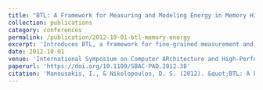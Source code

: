 ```yaml
---
title: "BTL: A Framework for Measuring and Modeling Energy in Memory Hierarchies"
collection: publications
category: conferences
permalink: /publication/2012-10-01-btl-memory-energy
excerpt: 'Introduces BTL, a framework for fine-grained measurement and modeling of memory energy consumption in hierarchical memory systems.'
date: 2012-10-01
venue: 'International Symposium on Computer ARchitecture and High-Performance Computing (SBAC-PAD)'
paperurl: 'https://doi.org/10.1109/SBAC-PAD.2012.38'
citation: 'Manousakis, I., & Nikolopoulos, D. S. (2012). &quot;BTL: A Framework for Measuring and Modeling Energy in Memory Hierarchies.&quot; <i>SBAC-PAD 2012</i>, 139–146. https://doi.org/10.1109/SBAC-PAD.2012.38'
---
```

